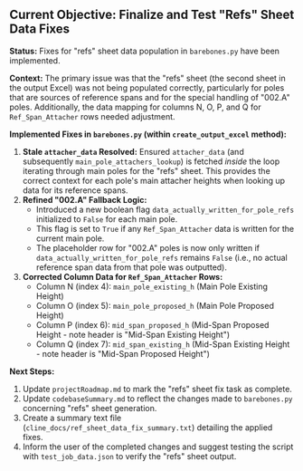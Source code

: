 ## Current Objective: Finalize and Test "Refs" Sheet Data Fixes

**Status:** Fixes for "refs" sheet data population in `barebones.py` have been implemented.

**Context:**
The primary issue was that the "refs" sheet (the second sheet in the output Excel) was not being populated correctly, particularly for poles that are sources of reference spans and for the special handling of "002.A" poles. Additionally, the data mapping for columns N, O, P, and Q for `Ref_Span_Attacher` rows needed adjustment.

**Implemented Fixes in `barebones.py` (within `create_output_excel` method):**
1.  **Stale `attacher_data` Resolved:** Ensured `attacher_data` (and subsequently `main_pole_attachers_lookup`) is fetched *inside* the loop iterating through main poles for the "refs" sheet. This provides the correct context for each pole's main attacher heights when looking up data for its reference spans.
2.  **Refined "002.A" Fallback Logic:**
    *   Introduced a new boolean flag `data_actually_written_for_pole_refs` initialized to `False` for each main pole.
    *   This flag is set to `True` if any `Ref_Span_Attacher` data is written for the current main pole.
    *   The placeholder row for "002.A" poles is now only written if `data_actually_written_for_pole_refs` remains `False` (i.e., no actual reference span data from that pole was outputted).
3.  **Corrected Column Data for `Ref_Span_Attacher` Rows:**
    *   Column N (index 4): `main_pole_existing_h` (Main Pole Existing Height)
    *   Column O (index 5): `main_pole_proposed_h` (Main Pole Proposed Height)
    *   Column P (index 6): `mid_span_proposed_h` (Mid-Span Proposed Height - note header is "Mid-Span Existing Height")
    *   Column Q (index 7): `mid_span_existing_h` (Mid-Span Existing Height - note header is "Mid-Span Proposed Height")

**Next Steps:**
1.  Update `projectRoadmap.md` to mark the "refs" sheet fix task as complete.
2.  Update `codebaseSummary.md` to reflect the changes made to `barebones.py` concerning "refs" sheet generation.
3.  Create a summary text file (`cline_docs/ref_sheet_data_fix_summary.txt`) detailing the applied fixes.
4.  Inform the user of the completed changes and suggest testing the script with `test_job_data.json` to verify the "refs" sheet output.
